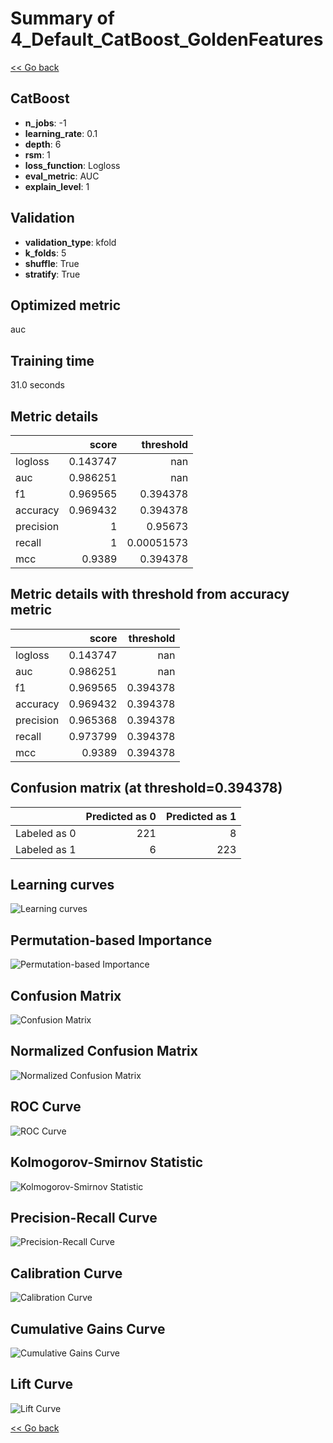 # Summary of 4_Default_CatBoost_GoldenFeatures

[<< Go back](../README.md)


## CatBoost
- **n_jobs**: -1
- **learning_rate**: 0.1
- **depth**: 6
- **rsm**: 1
- **loss_function**: Logloss
- **eval_metric**: AUC
- **explain_level**: 1

## Validation
 - **validation_type**: kfold
 - **k_folds**: 5
 - **shuffle**: True
 - **stratify**: True

## Optimized metric
auc

## Training time

31.0 seconds

## Metric details
|           |    score |    threshold |
|:----------|---------:|-------------:|
| logloss   | 0.143747 | nan          |
| auc       | 0.986251 | nan          |
| f1        | 0.969565 |   0.394378   |
| accuracy  | 0.969432 |   0.394378   |
| precision | 1        |   0.95673    |
| recall    | 1        |   0.00051573 |
| mcc       | 0.9389   |   0.394378   |


## Metric details with threshold from accuracy metric
|           |    score |   threshold |
|:----------|---------:|------------:|
| logloss   | 0.143747 |  nan        |
| auc       | 0.986251 |  nan        |
| f1        | 0.969565 |    0.394378 |
| accuracy  | 0.969432 |    0.394378 |
| precision | 0.965368 |    0.394378 |
| recall    | 0.973799 |    0.394378 |
| mcc       | 0.9389   |    0.394378 |


## Confusion matrix (at threshold=0.394378)
|              |   Predicted as 0 |   Predicted as 1 |
|:-------------|-----------------:|-----------------:|
| Labeled as 0 |              221 |                8 |
| Labeled as 1 |                6 |              223 |

## Learning curves
![Learning curves](learning_curves.png)

## Permutation-based Importance
![Permutation-based Importance](permutation_importance.png)
## Confusion Matrix

![Confusion Matrix](confusion_matrix.png)


## Normalized Confusion Matrix

![Normalized Confusion Matrix](confusion_matrix_normalized.png)


## ROC Curve

![ROC Curve](roc_curve.png)


## Kolmogorov-Smirnov Statistic

![Kolmogorov-Smirnov Statistic](ks_statistic.png)


## Precision-Recall Curve

![Precision-Recall Curve](precision_recall_curve.png)


## Calibration Curve

![Calibration Curve](calibration_curve_curve.png)


## Cumulative Gains Curve

![Cumulative Gains Curve](cumulative_gains_curve.png)


## Lift Curve

![Lift Curve](lift_curve.png)



[<< Go back](../README.md)
